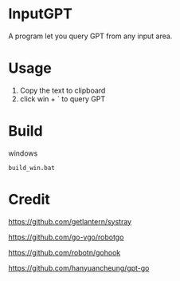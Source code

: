 # InputGPT 
A program let you query GPT from any input area. 

# Usage 
1. Copy the text to clipboard
1. click win + ` to query GPT 


# Build 
windows 
```
build_win.bat
```


# Credit

https://github.com/getlantern/systray

https://github.com/go-vgo/robotgo

https://github.com/robotn/gohook

https://github.com/hanyuancheung/gpt-go